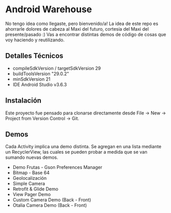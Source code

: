 # Android Warehouse
No tengo idea como llegaste, pero bienvenido/a!  La idea de este repo es ahorrarle dolores de cabeza al Maxi del futuro, cortesía del Maxi del presente/pasado :)
Vas a encontrar distintas demos de código de cosas que voy haciendo y reutilizando.

## Detalles Técnicos
- compileSdkVersion / targetSdkVersion 29
- buildToolsVersion "29.0.2"
- minSdkVersion 21
- IDE Android Studio v3.6.3

## Instalación
Este proyecto fue pensado para clonarse directamente desde File -> New -> Project from Version Control -> Git.

## Demos
Cada Activity implica una demo distinta. Se agregan en una lista mediante un RecyclerView, las cuales se pueden probar a medida que se van sumando nuevas demos.

- Demo Frutas - Gson Preferences Manager
- Bitmap - Base 64
- Geolocalización
- Simple Camera
- Retrofit & Glide Demo
- View Pager Demo
- Custom Camera Demo (Back - Front)
- Otalia Camera Demo (Back - Front)
